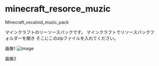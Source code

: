 # minecraft_resorce_muzic
Minecraft_vocaloid_muzic_pack

マインクラフトのリーソースパックです。
マインクラフトでリソースパックフォルダーを開き
そこにこのzipファイルを入れてください。

画像1
![image](https://user-images.githubusercontent.com/112177886/188281680-d90fd542-7c8e-49f3-89dd-13849c8af803.png)

画像2
